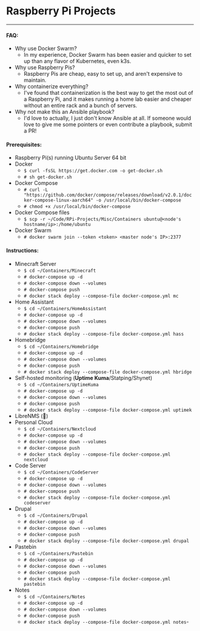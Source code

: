 # Raspberry Pi Projects
---
#### FAQ:
- Why use Docker Swarm?
	- In my experience, Docker Swarm has been easier and quicker to set up than any flavor of Kubernetes, even k3s.
- Why use Raspberry Pis?
	- Raspberry Pis are cheap, easy to set up, and aren't expensive to maintain.
- Why containerize everything?
	- I've found that containerization is the best way to get the most out of a Raspberry Pi, and it makes running a home lab easier and cheaper without an entire rack and a bunch of servers.
- Why not make this an Ansible playbook?
	- I'd love to actually, I just don't know Ansible at all. If someone would love to give me some pointers or even contribute a playbook, submit a PR!
#### Prerequisites:
- Raspberry Pi(s) running Ubuntu Server 64 bit
- Docker
	- `$ curl -fsSL https://get.docker.com -o get-docker.sh`
	- `# sh get-docker.sh`
- Docker Compose
	- `# curl -L "https://github.com/docker/compose/releases/download/v2.0.1/docker-compose-linux-aarch64" -o /usr/local/bin/docker-compose`
	- `# chmod +x /usr/local/bin/docker-compose`
- Docker Compose files 
	- `$ scp -r ~/Code/RPi-Projects/Misc/Containers ubuntu@<node's hostname/ip>:/home/ubuntu`
- Docker Swarm
	- `# docker swarm join --token <token> <master node's IP>:2377`
#### Instructions:
- Minecraft Server
	- `$ cd ~/Containers/Minecraft`
	- `# docker-compose up -d`
	- `# docker-compose down --volumes`
	- `# docker-compose push`
	- `# docker stack deploy --compose-file docker-compose.yml mc`
- Home Assistant
	- `$ cd ~/Containers/HomeAssistant`
	- `# docker-compose up -d`
	- `# docker-compose down --volumes`
	- `# docker-compose push`
	- `# docker stack deploy --compose-file docker-compose.yml hass`
- Homebridge
	- `$ cd ~/Containers/Homebridge`
	- `# docker-compose up -d`
	- `# docker-compose down --volumes`
	- `# docker-compose push`
	- `# docker stack deploy --compose-file docker-compose.yml hbridge`
- Self-hosted monitoring (**Uptime Kuma**/Statping/Shynet)
	- `$ cd ~/Containers/UptimeKuma`
	- `# docker-compose up -d`
	- `# docker-compose down --volumes`
	- `# docker-compose push`
	- `# docker stack deploy --compose-file docker-compose.yml uptimek`
- LibreNMS (🤷)
- Personal Cloud
	- `$ cd ~/Containers/Nextcloud`
	- `# docker-compose up -d`
	- `# docker-compose down --volumes`
	- `# docker-compose push`
	- `# docker stack deploy --compose-file docker-compose.yml nextcloud`
- Code Server
	- `$ cd ~/Containers/CodeServer`
	- `# docker-compose up -d`
	- `# docker-compose down --volumes`
	- `# docker-compose push`
	- `# docker stack deploy --compose-file docker-compose.yml codeserver`
- Drupal
	- `$ cd ~/Containers/Drupal`
	- `# docker-compose up -d`
	- `# docker-compose down --volumes`
	- `# docker-compose push`
	- `# docker stack deploy --compose-file docker-compose.yml drupal`
- Pastebin
	- `$ cd ~/Containers/Pastebin`
	- `# docker-compose up -d`
	- `# docker-compose down --volumes`
	- `# docker-compose push`
	- `# docker stack deploy --compose-file docker-compose.yml pastebin`
- Notes
	- `$ cd ~/Containers/Notes`
	- `# docker-compose up -d`
	- `# docker-compose down --volumes`
	- `# docker-compose push`
	- `# docker stack deploy --compose-file docker-compose.yml notes`-

